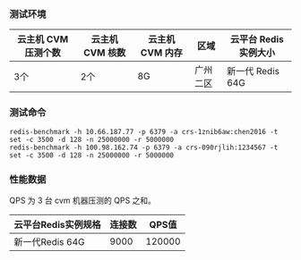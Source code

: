 ### 测试环境

|云主机 CVM 压测个数|	云主机 CVM 核数	|	云主机 CVM 内存|		区域|	云平台 Redis 实例大小|	
|---------|---------|---------|---------|---------|
|3个|	2个|	8G|	广州二区	|新一代 Redis 64G|

### 测试命令

```
redis-benchmark -h 10.66.187.77 -p 6379 -a crs-1znib6aw:chen2016 -t set -c 3500 -d 128 -n 25000000 -r 5000000
redis-benchmark -h 100.98.162.74 -p 6379 -a crs-090rjlih:1234567 -t set -c 3500 -d 128 -n 25000000 -r 5000000
```

### 性能数据
QPS 为 3 台 cvm 机器压测的 QPS 之和。

|云平台Redis实例规格|	连接数	|QPS值|
|---------|---------|---------|
|新一代Redis 64G	|9000	|120000|

